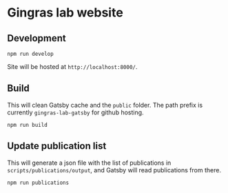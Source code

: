 # Gingras lab website

## Development

```
npm run develop
```

Site will be hosted at `http://localhost:8000/`.

## Build

This will clean Gatsby cache and the `public` folder. The path prefix is currently `gingras-lab-gatsby` for github hosting.

```
npm run build
```

## Update publication list

This will generate a json file with the list of publications in `scripts/publications/output`,
and Gatsby will read publications from there.

```
npm run publications
```
